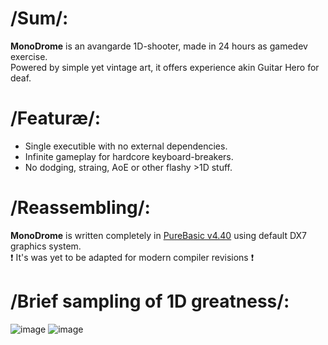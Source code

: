 # /Sum/:
__MonoDrome__ is an avangarde 1D-shooter, made in 24 hours as gamedev exercise.  
Powered by simple yet vintage art, it offers experience akin Guitar Hero for deaf.

# /Featuræ/:
* Single executible with no external dependencies.
* Infinite gameplay for hardcore keyboard-breakers.
* No dodging, straing, AoE or other flashy >1D stuff.

# /Reassembling/:
__MonoDrome__ is written completely in [PureBasic v4.40](http://purebasic.com) using default DX7 graphics system.  
❗ It's was yet to be adapted for modern compiler revisions ❗

# /Brief sampling of 1D greatness/:
![image](https://user-images.githubusercontent.com/8768470/46798460-a98ad980-cd5a-11e8-9144-c3d24e28653c.png)
![image](https://user-images.githubusercontent.com/8768470/46798630-29b13f00-cd5b-11e8-8a1e-9e15246b0852.png)

